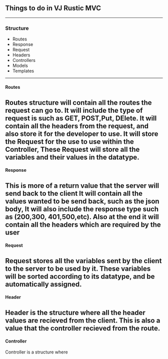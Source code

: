 ## Things to do in VJ Rustic MVC
-------------------------------
### Structure 
* Routes
* Response
* Request
* Headers
* Controllers
* Models
* Templates
-----------
#### Routes
Routes structure will contain all the routes the request can go to. 
It will include the type of request is such as GET, POST,Put, DElete. 
It will contain all the headers from the request, 
and also store it for the developer to use.
It will store the Request for the use to use within the Controller,
These Request will store all the variables and their values in the datatype.
-----------
#### Response
This is more of a return value that the server will send back to the client
It will contain all the values wanted to be send back, such as the json body, 
It will also include the response type such as (200,300, 401,500,etc).
Also at the end it will contain all the headers which are required by the user
-----------
#### Request
Request stores all the variables sent by the client to the server to be used by it. 
These variables will be sorted according to its datatype, and be automatically assigned. 
-----------
#### Header
Header is the structure where all the header values are recieved from the client. 
This is also a value that the controller recieved from the route. 
------------------------------------------------------------------

#### Controller
Controller is a structure where 